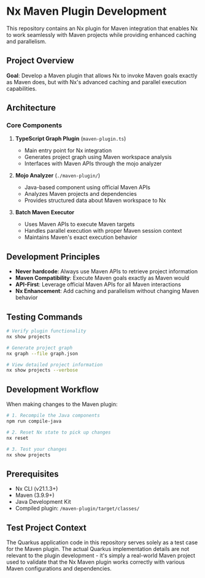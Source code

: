# Nx Maven Plugin Development

This repository contains an Nx plugin for Maven integration that enables Nx to work seamlessly with Maven projects while providing enhanced caching and parallelism.

## Project Overview

**Goal**: Develop a Maven plugin that allows Nx to invoke Maven goals exactly as Maven does, but with Nx's advanced caching and parallel execution capabilities.

## Architecture

### Core Components

1. **TypeScript Graph Plugin** (`maven-plugin.ts`)
   - Main entry point for Nx integration
   - Generates project graph using Maven workspace analysis
   - Interfaces with Maven APIs through the mojo analyzer

2. **Mojo Analyzer** (`./maven-plugin/`)
   - Java-based component using official Maven APIs
   - Analyzes Maven projects and dependencies
   - Provides structured data about Maven workspace to Nx

3. **Batch Maven Executor**
   - Uses Maven APIs to execute Maven targets
   - Handles parallel execution with proper Maven session context
   - Maintains Maven's exact execution behavior

## Development Principles

- **Never hardcode**: Always use Maven APIs to retrieve project information
- **Maven Compatibility**: Execute Maven goals exactly as Maven would
- **API-First**: Leverage official Maven APIs for all Maven interactions
- **Nx Enhancement**: Add caching and parallelism without changing Maven behavior

## Testing Commands

```bash
# Verify plugin functionality
nx show projects

# Generate project graph
nx graph --file graph.json

# View detailed project information
nx show projects --verbose
```

## Development Workflow

When making changes to the Maven plugin:

```bash
# 1. Recompile the Java components
npm run compile-java

# 2. Reset Nx state to pick up changes
nx reset

# 3. Test your changes
nx show projects
```

## Prerequisites

- Nx CLI (v21.1.3+)
- Maven (3.9.9+)
- Java Development Kit
- Compiled plugin: `/maven-plugin/target/classes/`

## Test Project Context

The Quarkus application code in this repository serves solely as a test case for the Maven plugin. The actual Quarkus implementation details are not relevant to the plugin development - it's simply a real-world Maven project used to validate that the Nx Maven plugin works correctly with various Maven configurations and dependencies.